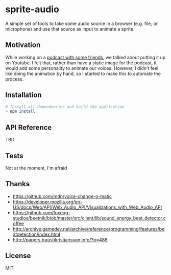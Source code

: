 # sprite-audio

A simple set of tools to take some audio source in a browser (e.g. file, or microphone) and use that source as input to
animate a sprite.

## Motivation

While working on a [podcast with some friends](http://soundcloud.com/thenickscast), we talked about putting it up on
Youtube. I felt that, rather than have a static image for the podcast, it would add some personality to animate our
voices. However, I didn't feel like doing the animation by hand, so I started to make this to automate the process.

## Installation

``` bash
# Install all dependencies and build the application
> npm install
```

## API Reference

TBD

## Tests

Not at the moment, I'm afraid

## Thanks

- https://github.com/mdn/voice-change-o-matic
- https://developer.mozilla.org/en-US/docs/Web/API/Web_Audio_API/Visualizations_with_Web_Audio_API
- https://github.com/foxdog-studios/beetnik/blob/master/src/client/lib/sound_energy_beat_detector.coffee
- http://archive.gamedev.net/archive/reference/programming/features/beatdetection/index.html
- http://papers.traustikristjansson.info/?p=486

## License

MIT
